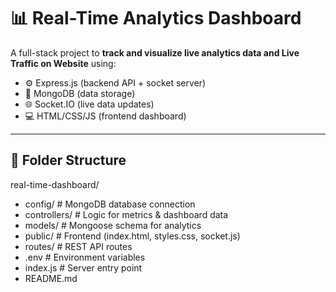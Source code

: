 # 📊 Real-Time Analytics Dashboard

A full-stack project to **track and visualize live analytics data and Live Traffic on Website** using:

- ⚙️ Express.js (backend API + socket server)
- 🧠 MongoDB (data storage)
- 🌐 Socket.IO (live data updates)
- 💻 HTML/CSS/JS (frontend dashboard)

---

## 📁 Folder Structure

real-time-dashboard/
- config/ # MongoDB database connection
- controllers/ # Logic for metrics & dashboard data
- models/ # Mongoose schema for analytics
- public/ # Frontend (index.html, styles.css, socket.js)
- routes/ # REST API routes
- .env # Environment variables
- index.js # Server entry point
- README.md